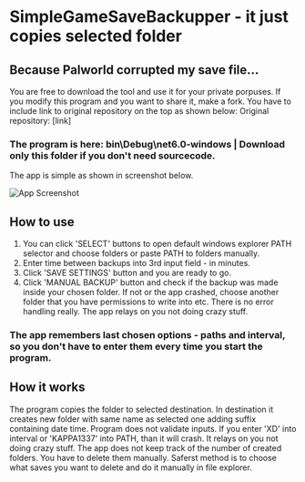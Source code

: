 # SimpleGameSaveBackupper - it just copies selected folder
## Because Palworld corrupted my save file...
You are free to download the tool and use it for your private porpuses. If you modify this program and you want to share it, make a fork. You have to include link to original repository on the top as shown below: Original repository: [link]

### The program is here: bin\Debug\net6.0-windows | Download only this folder if you don't need sourcecode.
The app is simple as shown in screenshot below.

![App Screenshot](https://github.com/0AwsD0/SimpleGameSaveBackuper/screenshots/1.png)
## How to use
1. You can click 'SELECT' buttons to open default windows explorer PATH selector and choose folders or paste PATH to folders manually.
2. Enter time between backups into 3rd input field - in minutes.
3. Click 'SAVE SETTINGS' button and you are ready to go.
4. Click 'MANUAL BACKUP' button and check if the backup was made inside your chosen folder. If not or the app crashed, choose another folder that you have permissions to write into etc. There is no error handling really. The app relays on you not doing crazy stuff.

### The app remembers last chosen options - paths and interval, so you don't have to enter them every time you start the program.

## How it works
The program copies the folder to selected destination. In destination it creates new folder with  same name as selected one adding suffix containing date time. Program does not validate inputs. If you enter 'XD' into interval or 'KAPPA1337' into PATH, than it will crash. It relays on you not doing crazy stuff. The app does not keep track of the number of created folders. You have to delete them manually. Saferst method is to choose what saves you want to delete and do it manually in file explorer.
